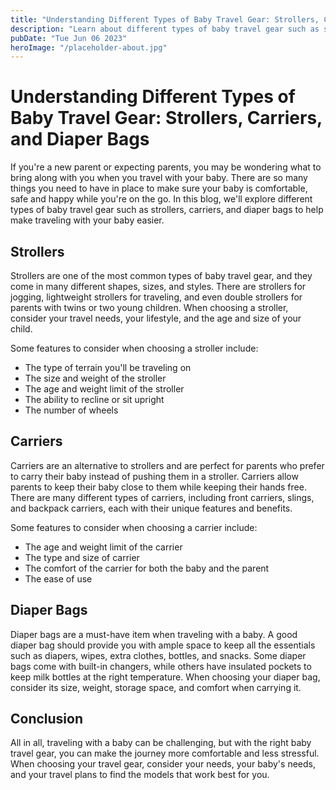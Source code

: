 ```yaml
---
title: "Understanding Different Types of Baby Travel Gear: Strollers, Carriers, and Diaper Bags - Baby Travel Gear"
description: "Learn about different types of baby travel gear such as strollers, carriers, and diaper bags to help make traveling with your baby easier. Read on to find out more about the features and benefits of each travel gear option."
pubDate: "Tue Jun 06 2023"
heroImage: "/placeholder-about.jpg"
---
```


# Understanding Different Types of Baby Travel Gear: Strollers, Carriers, and Diaper Bags

If you&#39;re a new parent or expecting parents, you may be wondering what to bring along with you when you travel with your baby. There are so many things you need to have in place to make sure your baby is comfortable, safe and happy while you&#39;re on the go. In this blog, we&#39;ll explore different types of baby travel gear such as strollers, carriers, and diaper bags to help make traveling with your baby easier.

## Strollers

Strollers are one of the most common types of baby travel gear, and they come in many different shapes, sizes, and styles. There are strollers for jogging, lightweight strollers for traveling, and even double strollers for parents with twins or two young children. When choosing a stroller, consider your travel needs, your lifestyle, and the age and size of your child.

Some features to consider when choosing a stroller include:

- The type of terrain you&#39;ll be traveling on
- The size and weight of the stroller
- The age and weight limit of the stroller
- The ability to recline or sit upright
- The number of wheels

## Carriers

Carriers are an alternative to strollers and are perfect for parents who prefer to carry their baby instead of pushing them in a stroller. Carriers allow parents to keep their baby close to them while keeping their hands free. There are many different types of carriers, including front carriers, slings, and backpack carriers, each with their unique features and benefits.

Some features to consider when choosing a carrier include:

- The age and weight limit of the carrier
- The type and size of carrier
- The comfort of the carrier for both the baby and the parent
- The ease of use

## Diaper Bags

Diaper bags are a must-have item when traveling with a baby. A good diaper bag should provide you with ample space to keep all the essentials such as diapers, wipes, extra clothes, bottles, and snacks. Some diaper bags come with built-in changers, while others have insulated pockets to keep milk bottles at the right temperature. When choosing your diaper bag, consider its size, weight, storage space, and comfort when carrying it.

## Conclusion

All in all, traveling with a baby can be challenging, but with the right baby travel gear, you can make the journey more comfortable and less stressful. When choosing your travel gear, consider your needs, your baby&#39;s needs, and your travel plans to find the models that work best for you.